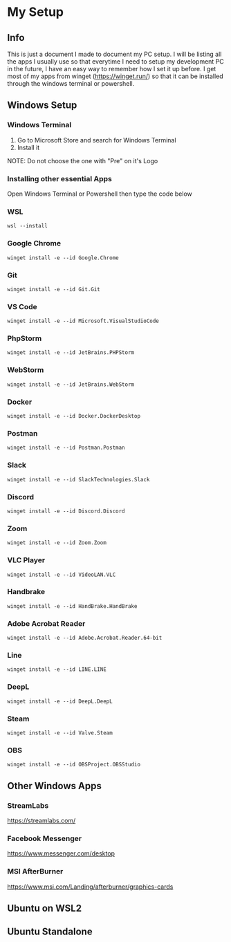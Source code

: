 # My Setup

## Info

This is just a document I made to document my PC setup. I will be listing all the apps I usually use so that everytime I need to setup my development PC in the future, I have an easy way to remember how I set it up before. I get most of my apps from winget (https://winget.run/) so that it can be installed through the windows terminal or powershell.

## Windows Setup

### Windows Terminal

1. Go to Microsoft Store and search for Windows Terminal
2. Install it

NOTE: Do not choose the one with "Pre" on it's Logo

### Installing other essential Apps

Open Windows Terminal or Powershell then type the code below

### WSL

```
wsl --install
```

### Google Chrome

```
winget install -e --id Google.Chrome
```

### Git

```
winget install -e --id Git.Git
```

### VS Code

```
winget install -e --id Microsoft.VisualStudioCode
```

### PhpStorm

```
winget install -e --id JetBrains.PHPStorm
```

### WebStorm

```
winget install -e --id JetBrains.WebStorm
```

### Docker

```
winget install -e --id Docker.DockerDesktop
```

### Postman

```
winget install -e --id Postman.Postman
```

### Slack

```
winget install -e --id SlackTechnologies.Slack
```

### Discord

```
winget install -e --id Discord.Discord
```

### Zoom

```
winget install -e --id Zoom.Zoom
```

### VLC Player

```
winget install -e --id VideoLAN.VLC
```

### Handbrake

```
winget install -e --id HandBrake.HandBrake
```

### Adobe Acrobat Reader

```
winget install -e --id Adobe.Acrobat.Reader.64-bit
```

### Line

```
winget install -e --id LINE.LINE
```

### DeepL

```
winget install -e --id DeepL.DeepL
```

### Steam

```
winget install -e --id Valve.Steam
```

### OBS

```
winget install -e --id OBSProject.OBSStudio
```

## Other Windows Apps

### StreamLabs

https://streamlabs.com/

### Facebook Messenger

https://www.messenger.com/desktop

### MSI AfterBurner

https://www.msi.com/Landing/afterburner/graphics-cards

## Ubuntu on WSL2

## Ubuntu Standalone
